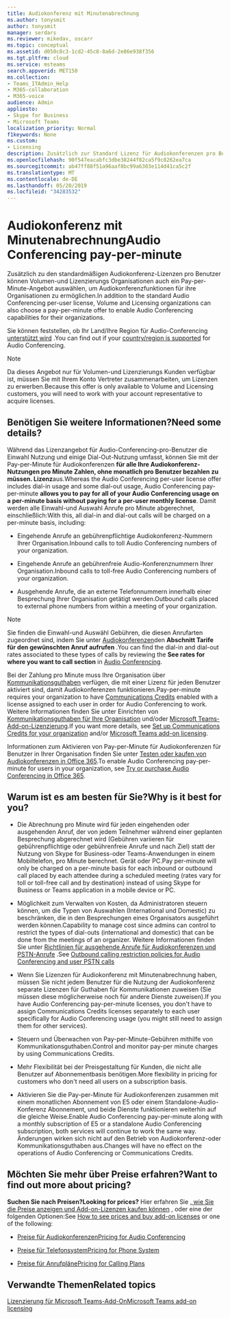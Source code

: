 ```yaml
---
title: Audiokonferenz mit Minutenabrechnung
ms.author: tonysmit
author: tonysmit
manager: serdars
ms.reviewer: mikedav, oscarr
ms.topic: conceptual
ms.assetid: d050c8c3-1cd2-45c8-8a6d-2e86e938f356
ms.tgt.pltfrm: cloud
ms.service: msteams
search.appverid: MET150
ms.collection:
- Teams_ITAdmin_Help
- M365-collaboration
- M365-voice
audience: Admin
appliesto:
- Skype for Business
- Microsoft Teams
localization_priority: Normal
f1keywords: None
ms.custom:
- Licensing
description: Zusätzlich zur Standard Lizenz für Audiokonferenzen pro Benutzer können Organisationen, die Microsoft-Volumenlizenzierung verwenden, auch ein Pay-per-Minute-Angebot auswählen, um Audiokonferenzfunktionen für ihre Organisationen zu ermöglichen.
ms.openlocfilehash: 90f547eacabfc3dbe38244f82ca5f9c8262ea7ca
ms.sourcegitcommit: ab47ff88f51a96aaf8bc99a6303e114d41ca5c2f
ms.translationtype: MT
ms.contentlocale: de-DE
ms.lasthandoff: 05/20/2019
ms.locfileid: "34283532"
---
```

# <a name="audio-conferencing-pay-per-minute"></a><span data-ttu-id="dd135-103">Audiokonferenz mit Minutenabrechnung</span><span class="sxs-lookup"><span data-stu-id="dd135-103">Audio Conferencing pay-per-minute</span></span>

<span data-ttu-id="dd135-104">Zusätzlich zu den standardmäßigen Audiokonferenz-Lizenzen pro Benutzer können Volumen-und Lizenzierungs Organisationen auch ein Pay-per-Minute-Angebot auswählen, um Audiokonferenzfunktionen für ihre Organisationen zu ermöglichen.</span><span class="sxs-lookup"><span data-stu-id="dd135-104">In addition to the standard Audio Conferencing per-user license, Volume and Licensing organizations can also choose a pay-per-minute offer to enable Audio Conferencing capabilities for their organizations.</span></span>
  

<span data-ttu-id="dd135-105">Sie können feststellen, ob Ihr Land/Ihre Region für Audio-Conferencing [unterstützt wird](country-and-region-availability-for-audio-conferencing-and-calling-plans/country-and-region-availability-for-audio-conferencing-and-calling-plans.md) .</span><span class="sxs-lookup"><span data-stu-id="dd135-105">You can find out if your [country/region is supported](country-and-region-availability-for-audio-conferencing-and-calling-plans/country-and-region-availability-for-audio-conferencing-and-calling-plans.md) for Audio Conferencing.</span></span>

  
> [!NOTE]
> <span data-ttu-id="dd135-106">Da dieses Angebot nur für Volumen-und Lizenzierungs Kunden verfügbar ist, müssen Sie mit Ihrem Konto Vertreter zusammenarbeiten, um Lizenzen zu erwerben.</span><span class="sxs-lookup"><span data-stu-id="dd135-106">Because this offer is only available to Volume and Licensing customers, you will need to work with your account representative to acquire licenses.</span></span> 
  
## <a name="need-some-details"></a><span data-ttu-id="dd135-107">Benötigen Sie weitere Informationen?</span><span class="sxs-lookup"><span data-stu-id="dd135-107">Need some details?</span></span>

<span data-ttu-id="dd135-108">Während das Lizenzangebot für Audio-Conferencing-pro-Benutzer die Einwahl Nutzung und einige Dial-Out-Nutzung umfasst, können Sie mit der Pay-per-Minute für Audiokonferenzen **für alle Ihre Audiokonferenz-Nutzungen pro Minute Zahlen, ohne monatlich pro Benutzer bezahlen zu müssen. Lizenz**aus.</span><span class="sxs-lookup"><span data-stu-id="dd135-108">Whereas the Audio Conferencing per-user license offer includes dial-in usage and some dial-out usage, Audio Conferencing pay-per-minute **allows you to pay for all of your Audio Conferencing usage on a per-minute basis without paying for a per-user monthly license**.</span></span> <span data-ttu-id="dd135-109">Damit werden alle Einwahl-und Auswahl Anrufe pro Minute abgerechnet, einschließlich:</span><span class="sxs-lookup"><span data-stu-id="dd135-109">With this, all dial-in and dial-out calls will be charged on a per-minute basis, including:</span></span>
  
- <span data-ttu-id="dd135-110">Eingehende Anrufe an gebührenpflichtige Audiokonferenz-Nummern Ihrer Organisation.</span><span class="sxs-lookup"><span data-stu-id="dd135-110">Inbound calls to toll Audio Conferencing numbers of your organization.</span></span>
    
- <span data-ttu-id="dd135-111">Eingehende Anrufe an gebührenfreie Audio-Konferenznummern Ihrer Organisation.</span><span class="sxs-lookup"><span data-stu-id="dd135-111">Inbound calls to toll-free Audio Conferencing numbers of your organization.</span></span>
    
- <span data-ttu-id="dd135-112">Ausgehende Anrufe, die an externe Telefonnummern innerhalb einer Besprechung Ihrer Organisation getätigt werden.</span><span class="sxs-lookup"><span data-stu-id="dd135-112">Outbound calls placed to external phone numbers from within a meeting of your organization.</span></span>
    
> [!NOTE]
> <span data-ttu-id="dd135-113">Sie finden die Einwahl-und Auswähl Gebühren, die diesen Anrufarten zugeordnet sind, indem Sie unter [Audiokonferenzen](https://products.office.com/microsoft-teams/online-meeting-solutions#Rates)den **Abschnitt Tarife für den gewünschten Anruf aufrufen** .</span><span class="sxs-lookup"><span data-stu-id="dd135-113">You can find the dial-in and dial-out rates associated to these types of calls by reviewing the **See rates for where you want to call section** in [Audio Conferencing](https://products.office.com/microsoft-teams/online-meeting-solutions#Rates).</span></span>
  
<span data-ttu-id="dd135-114">Bei der Zahlung pro Minute muss Ihre Organisation über [Kommunikationsguthaben](what-are-communications-credits.md) verfügen, die mit einer Lizenz für jeden Benutzer aktiviert sind, damit Audiokonferenzen funktionieren.</span><span class="sxs-lookup"><span data-stu-id="dd135-114">Pay-per-minute requires your organization to have [Communications Credits](what-are-communications-credits.md) enabled with a license assigned to each user in order for Audio Conferencing to work.</span></span> <span data-ttu-id="dd135-115">Weitere Informationen finden Sie unter Einrichten von [Kommunikationsguthaben für Ihre Organisation](set-up-communications-credits-for-your-organization.md) und/oder [Microsoft Teams-Add-on-Lizenzierung](teams-add-on-licensing/microsoft-teams-add-on-licensing.md).</span><span class="sxs-lookup"><span data-stu-id="dd135-115">If you want more details, see [Set up Communications Credits for your organization](set-up-communications-credits-for-your-organization.md) and/or [Microsoft Teams add-on licensing](teams-add-on-licensing/microsoft-teams-add-on-licensing.md).</span></span>
  
<span data-ttu-id="dd135-116">Informationen zum Aktivieren von Pay-per-Minute für Audiokonferenzen für Benutzer in Ihrer Organisation finden Sie unter [Testen oder kaufen von Audiokonferenzen in Office 365](try-or-purchase-audio-conferencing-in-office-365-for-teams.md).</span><span class="sxs-lookup"><span data-stu-id="dd135-116">To enable Audio Conferencing pay-per-minute for users in your organization, see [Try or purchase Audio Conferencing in Office 365](try-or-purchase-audio-conferencing-in-office-365-for-teams.md).</span></span>

## <a name="why-is-it-best-for-you"></a><span data-ttu-id="dd135-117">Warum ist es am besten für Sie?</span><span class="sxs-lookup"><span data-stu-id="dd135-117">Why is it best for you?</span></span>

- <span data-ttu-id="dd135-118">Die Abrechnung pro Minute wird für jeden eingehenden oder ausgehenden Anruf, der von jedem Teilnehmer während einer geplanten Besprechung abgerechnet wird (Gebühren variieren für gebührenpflichtige oder gebührenfreie Anrufe und nach Ziel) statt der Nutzung von Skype for Business-oder Teams-Anwendungen in einem Mobiltelefon, pro Minute berechnet. Gerät oder PC.</span><span class="sxs-lookup"><span data-stu-id="dd135-118">Pay per-minute will only be charged on a per-minute basis for each inbound or outbound call placed by each attendee during a scheduled meeting (rates vary for toll or toll-free call and by destination) instead of using Skype for Business or Teams application in a mobile device or PC.</span></span>

- <span data-ttu-id="dd135-119">Möglichkeit zum Verwalten von Kosten, da Administratoren steuern können, um die Typen von Auswahlen (International und Domestic) zu beschränken, die in den Besprechungen eines Organisators ausgeführt werden können.</span><span class="sxs-lookup"><span data-stu-id="dd135-119">Capability to manage cost since admins can control to restrict the types of dial-outs (international and domestic) that can be done from the meetings of an organizer.</span></span> <span data-ttu-id="dd135-120">Weitere Informationen finden Sie unter [Richtlinien für ausgehende Anrufe für Audiokonferenzen und PSTN-Anrufe](https://docs.microsoft.com/skypeforbusiness/audio-conferencing-in-office-365/outbound-calling-restriction-policies) .</span><span class="sxs-lookup"><span data-stu-id="dd135-120">See [Outbound calling restriction policies for Audio Conferencing and user PSTN calls](https://docs.microsoft.com/skypeforbusiness/audio-conferencing-in-office-365/outbound-calling-restriction-policies)</span></span>

- <span data-ttu-id="dd135-121">Wenn Sie Lizenzen für Audiokonferenz mit Minutenabrechnung haben, müssen Sie nicht jedem Benutzer für die Nutzung der Audiokonferenz separate Lizenzen für Guthaben für Kommunikationen zuweisen (Sie müssen diese möglicherweise noch für andere Dienste zuweisen).</span><span class="sxs-lookup"><span data-stu-id="dd135-121">If you have Audio Conferencing pay-per-minute licenses, you don't have to assign Communications Credits licenses separately to each user specifically for Audio Conferencing usage (you might still need to assign them for other services).</span></span>

- <span data-ttu-id="dd135-122">Steuern und Überwachen von Pay-per-Minute-Gebühren mithilfe von Kommunikationsguthaben.</span><span class="sxs-lookup"><span data-stu-id="dd135-122">Control and monitor pay-per minute charges by using Communications Credits.</span></span>

- <span data-ttu-id="dd135-123">Mehr Flexibilität bei der Preisgestaltung für Kunden, die nicht alle Benutzer auf Abonnementbasis benötigen.</span><span class="sxs-lookup"><span data-stu-id="dd135-123">More flexibility in pricing for customers who don't need all users on a subscription basis.</span></span> 

- <span data-ttu-id="dd135-124">Aktivieren Sie die Pay-per-Minute für Audiokonferenzen zusammen mit einem monatlichen Abonnement von E5 oder einem Standalone-Audio-Konferenz Abonnement, und beide Dienste funktionieren weiterhin auf die gleiche Weise.</span><span class="sxs-lookup"><span data-stu-id="dd135-124">Enable Audio Conferencing pay-per-minute along with a monthly subscription of E5 or a standalone Audio Conferencing subscription, both services will continue to work the same way.</span></span> <span data-ttu-id="dd135-125">Änderungen wirken sich nicht auf den Betrieb von Audiokonferenz-oder Kommunikationsguthaben aus.</span><span class="sxs-lookup"><span data-stu-id="dd135-125">Changes will have no effect on the operations of Audio Conferencing or Communications Credits.</span></span>
  
## <a name="want-to-find-out-more-about-pricing"></a><span data-ttu-id="dd135-126">Möchten Sie mehr über Preise erfahren?</span><span class="sxs-lookup"><span data-stu-id="dd135-126">Want to find out more about pricing?</span></span>

 <span data-ttu-id="dd135-127">**Suchen Sie nach Preisen?**</span><span class="sxs-lookup"><span data-stu-id="dd135-127">**Looking for prices?**</span></span> <span data-ttu-id="dd135-128">Hier erfahren Sie [, wie Sie die Preise anzeigen und Add-on-Lizenzen kaufen können](teams-add-on-licensing/microsoft-teams-add-on-licensing.md#bkmk_how) , oder eine der folgenden Optionen:</span><span class="sxs-lookup"><span data-stu-id="dd135-128">See [How to see prices and buy add-on licenses](teams-add-on-licensing/microsoft-teams-add-on-licensing.md#bkmk_how) or one of the following:</span></span>
  
- [<span data-ttu-id="dd135-129">Preise für Audiokonferenzen</span><span class="sxs-lookup"><span data-stu-id="dd135-129">Pricing for Audio Conferencing</span></span>](https://products.office.com/skype-for-business/audio-conferencing#Requirements)
    
- [<span data-ttu-id="dd135-130">Preise für Telefonsystem</span><span class="sxs-lookup"><span data-stu-id="dd135-130">Pricing for Phone System</span></span>](https://products.office.com/skype-for-business/phone-system#Requirements)
    
- [<span data-ttu-id="dd135-131">Preise für Anrufpläne</span><span class="sxs-lookup"><span data-stu-id="dd135-131">Pricing for Calling Plans</span></span>](https://products.office.com/skype-for-business/pstn-calling-plans#requirements)
    
## <a name="related-topics"></a><span data-ttu-id="dd135-132">Verwandte Themen</span><span class="sxs-lookup"><span data-stu-id="dd135-132">Related topics</span></span>
  
[<span data-ttu-id="dd135-133">Lizenzierung für Microsoft Teams-Add-On</span><span class="sxs-lookup"><span data-stu-id="dd135-133">Microsoft Teams add-on licensing</span></span>](teams-add-on-licensing/microsoft-teams-add-on-licensing.md)
  
  
 
